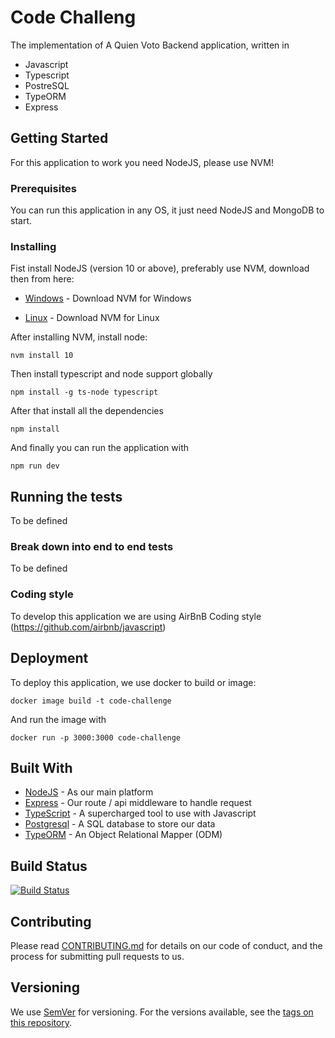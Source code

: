 # Code Challeng

The implementation of A Quien Voto Backend application, written in
*   Javascript
*   Typescript
*   PostreSQL
*   TypeORM
*   Express

## Getting Started

For this application to work you need NodeJS, please use NVM!

### Prerequisites

You can run this application in any OS, it just need NodeJS and MongoDB to start.

### Installing

Fist install NodeJS (version 10 or above), preferably use NVM, download then from here:

* [Windows](https://github.com/coreybutler/nvm-windows) - Download NVM for Windows

* [Linux](https://github.com/creationix/nvm) - Download NVM for Linux

After installing NVM, install node:

```
nvm install 10
```

Then install typescript and node support globally

```
npm install -g ts-node typescript

```

After that install all the dependencies

```
npm install
```

And finally you can run the application with

```
npm run dev
```

## Running the tests

To be defined

### Break down into end to end tests

To be defined

### Coding style

To develop this application we are using AirBnB Coding style (https://github.com/airbnb/javascript) 

## Deployment

To deploy this application, we use docker to build or image:

```
docker image build -t code-challenge
```

And run the image with

```
docker run -p 3000:3000 code-challenge
```

## Built With

* [NodeJS](http://nodejs.org/) - As our main platform
* [Express](https://expressjs.com/) - Our route / api middleware to handle request
* [TypeScript](https://www.typescriptlang.org/) - A supercharged tool to use with Javascript
* [Postgresql](https://www.postgresql.com/) - A SQL database to store our data
* [TypeORM](https://github.com/typeorm/typeorm/) - An Object Relational Mapper (ODM)

## Build Status
[![Build Status](https://travis-ci.org/aQuienVoto/backend.svg?branch=master)](https://travis-ci.org/aQuienVoto/backend)

## Contributing

Please read [CONTRIBUTING.md](https://gist.github.com/PurpleBooth/b24679402957c63ec426) for details on our code of conduct, and the process for submitting pull requests to us.

## Versioning

We use [SemVer](http://semver.org/) for versioning. For the versions available, see the [tags on this repository](https://github.com/your/project/tags). 
